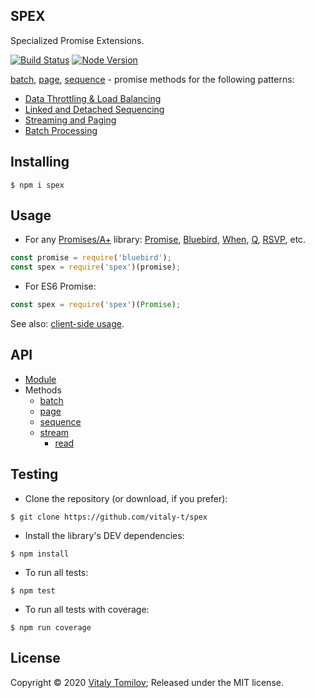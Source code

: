 SPEX
----

Specialized Promise Extensions.

[![Build Status](https://github.com/vitaly-t/spex/actions/workflows/ci.yml/badge.svg)](https://github.com/vitaly-t/spex/actions/workflows/ci.yml)
[![Node Version](https://img.shields.io/badge/nodejs-14%20--%2020-green.svg?logo=node.js&style=flat)](https://nodejs.org)

[batch], [page], [sequence] - promise methods for the following patterns:
* [Data Throttling & Load Balancing](http://vitaly-t.github.io/spex/tutorial-throttling.html)
* [Linked and Detached Sequencing](http://vitaly-t.github.io/spex/tutorial-sequencing.html)
* [Streaming and Paging](http://vitaly-t.github.io/spex/tutorial-streaming.html)
* [Batch Processing](http://vitaly-t.github.io/spex/tutorial-batch.html)

## Installing

```
$ npm i spex
```

## Usage

* For any [Promises/A+] library: [Promise], [Bluebird], [When], [Q], [RSVP], etc.

```js
const promise = require('bluebird');
const spex = require('spex')(promise);
```

* For ES6 Promise:

```js
const spex = require('spex')(Promise);
```

See also: [client-side usage](http://vitaly-t.github.io/spex/tutorial-client.html).

## API

* [Module]
* Methods
  - [batch] 
  - [page]
  - [sequence]
  - [stream](http://vitaly-t.github.io/spex/stream.html)
    - [read]

## Testing

* Clone the repository (or download, if you prefer):

```
$ git clone https://github.com/vitaly-t/spex
```

* Install the library's DEV dependencies:

```
$ npm install
```

* To run all tests:

```
$ npm test
```

* To run all tests with coverage:

```
$ npm run coverage
```

## License

Copyright © 2020 [Vitaly Tomilov](https://github.com/vitaly-t);
Released under the MIT license.

[Module]:http://vitaly-t.github.io/spex/index.html
[batch]:http://vitaly-t.github.io/spex/global.html#batch
[page]:http://vitaly-t.github.io/spex/global.html#page
[sequence]:http://vitaly-t.github.io/spex/global.html#sequence
[read]:http://vitaly-t.github.io/spex/stream.html#.read
[Promises/A+]:https://promisesaplus.com/
[Promise]:https://github.com/then/promise
[Bluebird]:https://github.com/petkaantonov/bluebird
[When]:https://github.com/cujojs/when
[Q]:https://github.com/kriskowal/q
[RSVP]:https://github.com/tildeio/rsvp.js
